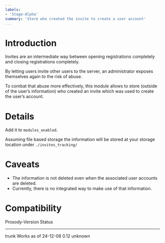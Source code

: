 ```yaml
---
labels:
- 'Stage-Alpha'
summary: 'Store who created the invite to create a user account'
...
```


Introduction
============

Invites are an intermediate way between opening registrations completely and
closing registrations completely.

By letting users invite other users to the server, an administrator exposes
themselves again to the risk of abuse.

To combat that abuse more effectively, this module allows to store (outside
of the user’s information) who created an invite which was used to create the
user’s account.

Details
=======

Add it to `modules_enabled`.

Assuming file based storage the information will be stored at your storage location under `./invites_tracking/` 

Caveats
=======

- The information is not deleted even when the associated user accounts are
  deleted.
- Currently, there is no integrated way to make use of that information.

Compatibility
=============

Prosody-Version Status
--------------- ---------------------
trunk           Works as of 24-12-08
0.12            unknown
